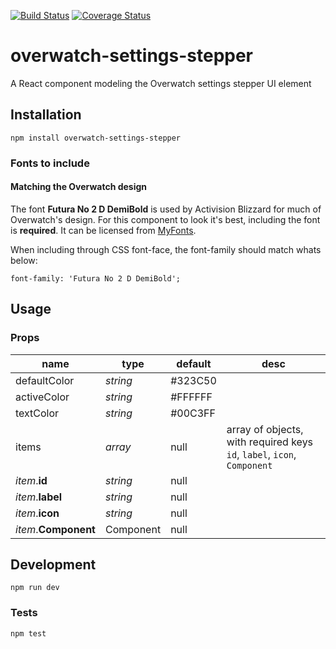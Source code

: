 [![Build Status](https://travis-ci.org/likethemammal/overwatch-settings-stepper.svg?branch=master)](https://travis-ci.org/likethemammal/overwatch-settings-stepper)
[![Coverage Status](https://coveralls.io/repos/github/likethemammal/overwatch-settings-stepper/badge.svg?branch=master)](https://coveralls.io/github/likethemammal/overwatch-settings-stepper?branch=master)

overwatch-settings-stepper
=========

A React component modeling the Overwatch settings stepper UI element

## Installation

    npm install overwatch-settings-stepper

### Fonts to include
#### Matching the Overwatch design

The font **Futura No 2 D DemiBold** is used by Activision Blizzard for much of Overwatch's design. For this component to look it's best, including the font is **required**. It can be licensed from [MyFonts](http://www.myfonts.com/fonts/urw/futura-no-2/futura-no2-d-demi-bold/).

When including through CSS font-face, the font-family should match whats below:

    font-family: 'Futura No 2 D DemiBold';

## Usage

### Props

| name        | type           | default  | desc 
--- | --- | --- | --- |
| defaultColor | *string* | #323C50 |  |
| activeColor | *string* | #FFFFFF |  |
| textColor | *string* | #00C3FF |  |
| items | *array* | null | array of objects, with required keys `id`, `label`, `icon`, `Component` |
|  *item*.**id** | *string* | null |  |
|  *item*.**label** | *string* | null |  |
|  *item*.**icon** | *string* | null |  |
|  *item*.**Component** | Component | null |  |

## Development

    npm run dev

### Tests

    npm test
